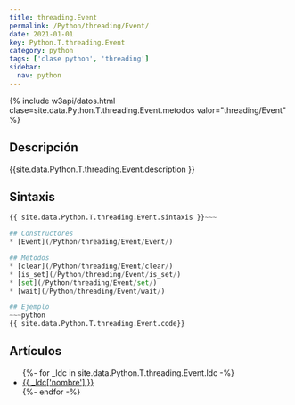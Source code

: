 ```yaml
---
title: threading.Event
permalink: /Python/threading/Event/
date: 2021-01-01
key: Python.T.threading.Event
category: python
tags: ['clase python', 'threading']
sidebar: 
  nav: python
---
```


{% include w3api/datos.html clase=site.data.Python.T.threading.Event.metodos valor="threading/Event" %}

## Descripción
{{site.data.Python.T.threading.Event.description }}

## Sintaxis
~~~python
{{ site.data.Python.T.threading.Event.sintaxis }}~~~

## Constructores
* [Event](/Python/threading/Event/Event/)

## Métodos
* [clear](/Python/threading/Event/clear/)
* [is_set](/Python/threading/Event/is_set/)
* [set](/Python/threading/Event/set/)
* [wait](/Python/threading/Event/wait/)

## Ejemplo
~~~python
{{ site.data.Python.T.threading.Event.code}}
~~~

## Artículos
<ul>
{%- for _ldc in site.data.Python.T.threading.Event.ldc -%}
   <li>
       <a href="{{_ldc['url'] }}">{{ _ldc['nombre'] }}</a>
   </li>
{%- endfor -%}
</ul>
